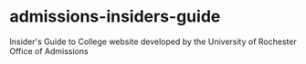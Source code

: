 # admissions-insiders-guide
Insider's Guide to College website developed by the University of Rochester Office of Admissions
